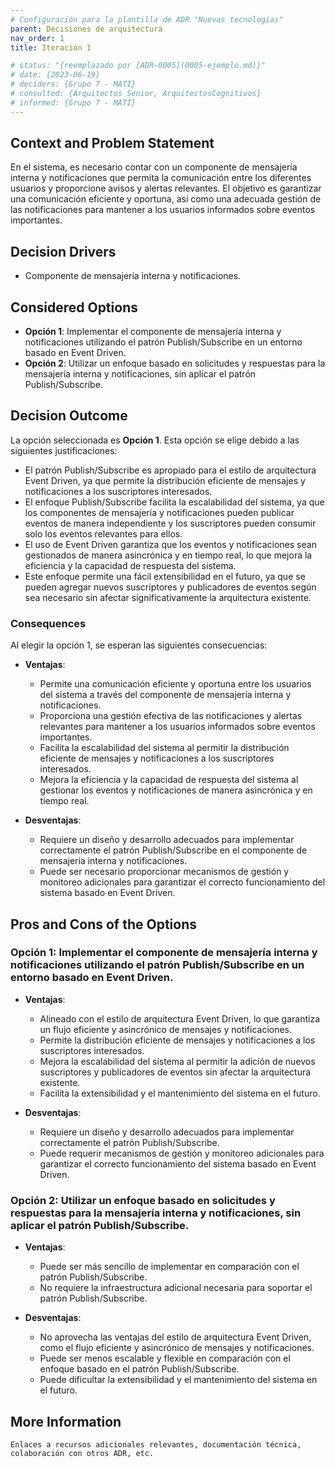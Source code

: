 ```yaml
---
# Configuración para la plantilla de ADR "Nuevas tecnologias"
parent: Decisiones de arquitectura
nav_order: 1
title: Iteración 1

# status: "{reemplazado por [ADR-0005](0005-ejemplo.md)}"
# date: {2023-06-19}
# deciders: {Grupo 7 - MATI}
# consulted: {Arquitectos Senior, ArquitectosCognitivos}
# informed: {Grupo 7 - MATI}
---
```


## Context and Problem Statement

En el sistema, es necesario contar con un componente de mensajería interna y notificaciones que permita la comunicación entre los diferentes usuarios y proporcione avisos y alertas relevantes. El objetivo es garantizar una comunicación eficiente y oportuna, así como una adecuada gestión de las notificaciones para mantener a los usuarios informados sobre eventos importantes.

## Decision Drivers

* Componente de mensajería interna y notificaciones.

## Considered Options

* **Opción 1**: Implementar el componente de mensajería interna y notificaciones utilizando el patrón Publish/Subscribe en un entorno basado en Event Driven.
* **Opción 2**: Utilizar un enfoque basado en solicitudes y respuestas para la mensajería interna y notificaciones, sin aplicar el patrón Publish/Subscribe.

## Decision Outcome

La opción seleccionada es **Opción 1**. Esta opción se elige debido a las siguientes justificaciones:

* El patrón Publish/Subscribe es apropiado para el estilo de arquitectura Event Driven, ya que permite la distribución eficiente de mensajes y notificaciones a los suscriptores interesados.
* El enfoque Publish/Subscribe facilita la escalabilidad del sistema, ya que los componentes de mensajería y notificaciones pueden publicar eventos de manera independiente y los suscriptores pueden consumir solo los eventos relevantes para ellos.
* El uso de Event Driven garantiza que los eventos y notificaciones sean gestionados de manera asincrónica y en tiempo real, lo que mejora la eficiencia y la capacidad de respuesta del sistema.
* Este enfoque permite una fácil extensibilidad en el futuro, ya que se pueden agregar nuevos suscriptores y publicadores de eventos según sea necesario sin afectar significativamente la arquitectura existente.


### Consequences

Al elegir la opción 1, se esperan las siguientes consecuencias:

* **Ventajas**:
  * Permite una comunicación eficiente y oportuna entre los usuarios del sistema a través del componente de mensajería interna y notificaciones.
  * Proporciona una gestión efectiva de las notificaciones y alertas relevantes para mantener a los usuarios informados sobre   eventos importantes.
  * Facilita la escalabilidad del sistema al permitir la distribución eficiente de mensajes y notificaciones a los suscriptores interesados.
  * Mejora la eficiencia y la capacidad de respuesta del sistema al gestionar los eventos y notificaciones de manera asincrónica y en tiempo real.

* **Desventajas**:
  * Requiere un diseño y desarrollo adecuados para implementar correctamente el patrón Publish/Subscribe en el componente de mensajería interna y notificaciones.
  * Puede ser necesario proporcionar mecanismos de gestión y monitoreo adicionales para garantizar el correcto funcionamiento del sistema basado en Event Driven.

## Pros and Cons of the Options

### Opción 1:  Implementar el componente de mensajería interna y notificaciones utilizando el patrón Publish/Subscribe en un entorno basado en Event Driven.

* **Ventajas**:
  * Alineado con el estilo de arquitectura Event Driven, lo que garantiza un flujo eficiente y asincrónico de mensajes y notificaciones.
  * Permite la distribución eficiente de mensajes y notificaciones a los suscriptores interesados.
  * Mejora la escalabilidad del sistema al permitir la adición de nuevos suscriptores y publicadores de eventos sin afectar la arquitectura existente.
  * Facilita la extensibilidad y el mantenimiento del sistema en el futuro.

* **Desventajas**:
  * Requiere un diseño y desarrollo adecuados para implementar correctamente el patrón Publish/Subscribe.
  * Puede requerir mecanismos de gestión y monitoreo adicionales para garantizar el correcto funcionamiento del sistema basado en Event Driven.
### Opción 2: Utilizar un enfoque basado en solicitudes y respuestas para la mensajería interna y notificaciones, sin aplicar el patrón Publish/Subscribe.

* **Ventajas**:
  * Puede ser más sencillo de implementar en comparación con el patrón Publish/Subscribe.
  * No requiere la infraestructura adicional necesaria para soportar el patrón Publish/Subscribe.

* **Desventajas**:
  * No aprovecha las ventajas del estilo de arquitectura Event Driven, como el flujo eficiente y asincrónico de mensajes y notificaciones.
  * Puede ser menos escalable y flexible en comparación con el enfoque basado en el patrón Publish/Subscribe.
  * Puede dificultar la extensibilidad y el mantenimiento del sistema en el futuro.

## More Information

    Enlaces a recursos adicionales relevantes, documentación técnica, colaboración con otros ADR, etc.
